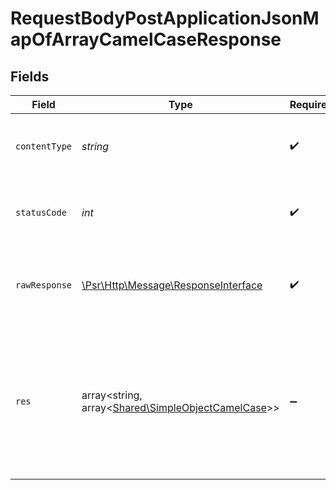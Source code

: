 # RequestBodyPostApplicationJsonMapOfArrayCamelCaseResponse


## Fields

| Field                                                                                                        | Type                                                                                                         | Required                                                                                                     | Description                                                                                                  | Example                                                                                                      |
| ------------------------------------------------------------------------------------------------------------ | ------------------------------------------------------------------------------------------------------------ | ------------------------------------------------------------------------------------------------------------ | ------------------------------------------------------------------------------------------------------------ | ------------------------------------------------------------------------------------------------------------ |
| `contentType`                                                                                                | *string*                                                                                                     | :heavy_check_mark:                                                                                           | HTTP response content type for this operation                                                                |                                                                                                              |
| `statusCode`                                                                                                 | *int*                                                                                                        | :heavy_check_mark:                                                                                           | HTTP response status code for this operation                                                                 |                                                                                                              |
| `rawResponse`                                                                                                | [\Psr\Http\Message\ResponseInterface](https://www.php-fig.org/psr/psr-7/#33-psrhttpmessageresponseinterface) | :heavy_check_mark:                                                                                           | Raw HTTP response; suitable for custom response parsing                                                      |                                                                                                              |
| `res`                                                                                                        | array<string, array<[Shared\SimpleObjectCamelCase](../../Models/Shared/SimpleObjectCamelCase.md)>>           | :heavy_minus_sign:                                                                                           | OK                                                                                                           | {<br/>"mapElem1": [<br/>"...",<br/>"..."<br/>],<br/>"mapElem2": [<br/>"...",<br/>"..."<br/>]<br/>}           |